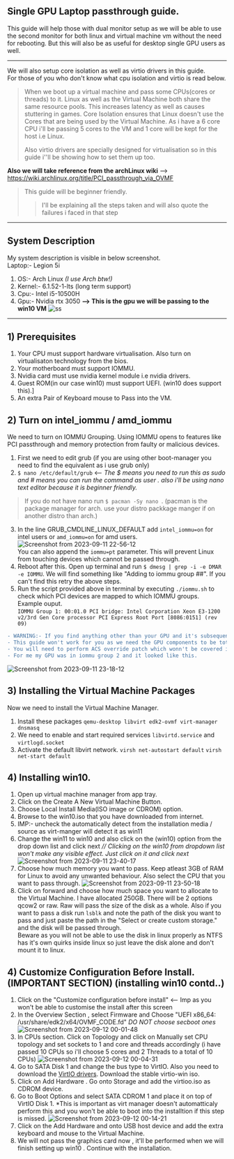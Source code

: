 ## Single GPU Laptop passthrough guide.
This guide will help those with dual monitor setup as we will be able to use the second monitor for both linux and virtual machine vm without the need for rebooting. But this will also be as useful for desktop single GPU users as well.<br>
***
We will also setup core isolation as well as virtio drivers in this guide. <br>
For those of you who don't know what cpu isolation and virtio is read below. <br>
> When we boot up a virtual machine and pass some CPUs(cores or threads) to it. Linux as well as the Virtual Machine both share the same resource pools. This increases latency as well as causes stuttering in games. Core Isolation ensures that Linux doesn't use the Cores that are being used by the Virtual Machine. As i have a 6 core CPU i'll be passing 5 cores to the VM and 1 core will be kept for the host i.e Linux.
>
> Also virtio drivers are specially designed for virtualisation so in this guide i''ll be showing how to set them up too.
> 
**Also we will take reference from the archLinux wiki** --> https://wiki.archlinux.org/title/PCI_passthrough_via_OVMF
> This guide will be beginner friendly.
> > I'll be explaining all the steps taken and will also quote the failures i faced in that step
>
***
## System Description
My system description is visible in below screenshot. <br />
Laptop:- Legion 5i <br />
1. OS:- Arch Linux *(I use Arch btw!)* <br>
2. Kernel:- 6.1.52-1-lts (long term support)
3. Cpu:- Intel i5-10500H <br />
4. Gpu:- Nvidia rtx 3050 **--> This is the gpu we will be passing to the win10 VM**
![ss](https://github.com/BeroBrine/kvmGPU/assets/74451882/d22f9bea-b155-4cb7-b0db-e246089f88f3)
***
## 1) Prerequisites
1. Your CPU must support hardware virtualisation. Also turn on virtualisaton technology from the bios.
2. Your motherboard must support IOMMU.
3. Nvidia card must use nvidia kernel module i.e nvidia drivers.
4. Guest ROM(in our case win10) must support UEFI. (win10 does support this).]
5. An extra Pair of Keyboard mouse to Pass into the VM.

## 2) Turn on intel_iommu / amd_iommu <br>
We need to turn on IOMMU Grouping. Using IOMMU opens to features like PCI passthrough and memory protection from faulty or malicious devices. <br>
1. First we need to edit grub (if you are using other boot-manager you need to find the equivalent as i use grub only)
2. `$ nano /etc/default/grub` <-- *The $ means you need to run this as sudo and # means you can run the command as user . also i'll be using nano text editor because it is beginner friendly.* <br>
> If you do not have nano run `$ pacman -Sy nano `. (pacman is the package manager for arch. use your distro packkage manger if on another distro than arch.)
> 
3. In the line GRUB_CMDLINE_LINUX_DEFAULT add `intel_iommu=on` for intel users or `amd_iommu=on` for amd users.
![Screenshot from 2023-09-11 22-56-12](https://github.com/BeroBrine/kvmGPU/assets/74451882/0bb309c2-f764-4af6-ba60-ca2fae7fd874) <br>
You can also append the `iommu=pt` parameter. This will prevent Linux from touching devices which cannot be passed through.
4. Reboot after this. Open up terminal and run `$ dmesg | grep -i -e DMAR -e IOMMU`. We will find something like
  "Adding to iommu group ##". If you can't find this retry the above steps.
5. Run the script provided above in terminal by executing `./iommu.sh` to check which PCI devices are mapped to which IOMMU groups. <br>
Example ouput. <br>
  `IOMMU Group 1:
	00:01.0 PCI bridge: Intel Corporation Xeon E3-1200 v2/3rd Gen Core processor PCI Express Root Port [8086:0151] (rev 09)`
```diff
- WARNING:- If you find anything other than your GPU and it's subsequent audio device and a PCI component. <br>
- This guide won't work for you as we need the GPU components to be totally seperated.
- You will need to perform ACS override patch which wonn't be covered in this guide. 
- For me my GPU was in iommu group 2 and it looked like this.

```
![Screenshot from 2023-09-11 23-18-12](https://github.com/BeroBrine/kvmGPU/assets/74451882/eb066545-d50f-469f-a747-59f9ab42bae1)
## 3) Installing the Virtual Machine Packages
Now we need to install the Virtual Machine Manager.
1. Install these packages
`qemu-desktop libvirt edk2-ovmf virt-manager dnsmasq`
2. We need to enable and start required services `libvirtd.service` and `virtlogd.socket`
3. Activate the default libvirt network.
`virsh net-autostart default`
`virsh net-start default`
## 4) Installing win10.
1. Open up virtual machine manager from app tray.
2. Click on the Create A New Virtual Machine Button.
3. Choose Local Install Media(ISO image or CDROM) option.
4. Browse to the win10.iso that you have downloaded from internet.
5. IMP:- uncheck the automatically detect from the installation media / source as virt-manger will detect it as win11
6. Change the win11 to win10 and also click on the (win10) option from the drop down list and click next *// Clicking on the win10 from dropdown list won't make any visible effect. Just click on it and click next*
![Screenshot from 2023-09-11 23-40-17](https://github.com/BeroBrine/kvmGPU/assets/74451882/0c2cd8de-f0bc-49f3-9d4a-628370f73633)
7. Choose how much memory you want to pass. Keep atleast 3GB of RAM for Linux to avoid any unwanted behaviour. Also select the CPU that you want to pass through.
![Screenshot from 2023-09-11 23-50-18](https://github.com/BeroBrine/kvmGPU/assets/74451882/921a7a2e-492e-43c0-bcab-bdb726fe1930)
8. Click on forward and choose how much space you want to allocate to the Virtual Machine. I have allocated 250GB. There will be 2 options qcow2 or raw. Raw will pass the size of the disk as a whole. Also if you want to pass a disk run `lsblk` and note the path of the disk you want to pass and just paste the path in the "Select or create custom storage." and the disk will be passed through. <br>
Beware as you will not be able to use the disk in linux properly as NTFS has it's own quirks inside linux so just leave the disk alone and don't mount it to linux.
## 4) Customize Configuration Before Install. (IMPORTANT SECTION) (installing win10 contd..)
1. Click on the "Customize configuration before install" <-- Imp as you won't be able to customise the install after this screen
2. In the Overview Section , select Firmware and Choose "UEFI x86_64: /usr/share/edk2/x64/OVMF_CODE.fd" *DO NOT choose secboot ones*
![Screenshot from 2023-09-12 00-01-48](https://github.com/BeroBrine/kvmGPU/assets/74451882/eccebf08-3c65-43da-8e39-3cd5d1ec6e10)
3. In CPUs section. Click on Topology and click on Manually set CPU topology and set sockets to 1 and core and threads accordingly (i have passed 10 CPUs so i'll choose 5 cores and 2 Threads to a total of 10 CPUs)
![Screenshot from 2023-09-12 00-04-31](https://github.com/BeroBrine/kvmGPU/assets/74451882/3c80de6d-14d1-4016-9be7-e10041972df3)
4. Go to SATA Disk 1 and change the bus type to VirtIO. Also you need to download the [VirtIO drivers](https://github.com/virtio-win/virtio-win-pkg-scripts/blob/master/README.md). Download the stable virtio-win iso.
5. Click on Add Hardware . Go onto Storage and add the virtioo.iso as CDROM device.
6. Go to Boot Options and select SATA CDROM 1 and place it on top of VirtIO Disk 1. *This is important as virt manager doesn't automatticaly perform this and you won't be able to boot into the installtion if this step is missed.
![Screenshot from 2023-09-12 00-14-21](https://github.com/BeroBrine/kvmGPU/assets/74451882/2c4983c7-0b93-48d2-b0b3-21ea0d58755d)
7. Click on the Add Hardware and onto USB host device and add the extra keyboard and mouse to the Virtual Machine.
8. We will not pass the graphics card now , it'll be performed when we will finish setting up win10 . Continue with the installation.










